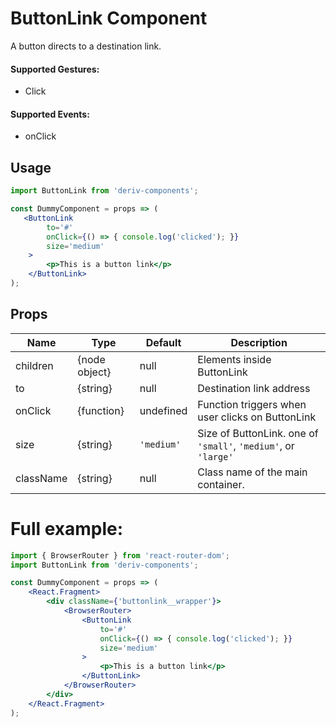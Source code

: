 # ButtonLink Component

A button directs to a destination link.


#### Supported Gestures:

-   Click

#### Supported Events:

-   onClick

## Usage

```jsx
import ButtonLink from 'deriv-components';

const DummyComponent = props => (
   <ButtonLink
        to='#'
        onClick={() => { console.log('clicked'); }}
        size='medium'
    >
        <p>This is a button link</p>
    </ButtonLink>
);
```

## Props

| Name      | Type             | Default     | Description                                                       |
| --------- | ---------------- | ----------- | ----------------------------------------------------------------- |
| children  | {node object}    | null        | Elements inside ButtonLink                                        |
| to        | {string}         | null        | Destination link address                                          |
| onClick   | {function}       | undefined   | Function triggers when user clicks on ButtonLink                  |
| size      | {string}         | `'medium'`  | Size of ButtonLink. one of `'small'`, `'medium'`, or `'large'`    |
| className | {string}         | null        | Class name of the main container.                                 |


# Full example:

```jsx
import { BrowserRouter } from 'react-router-dom';
import ButtonLink from 'deriv-components';

const DummyComponent = props => (
    <React.Fragment>
        <div className={'buttonlink__wrapper'}>
            <BrowserRouter>
                <ButtonLink
                    to='#'
                    onClick={() => { console.log('clicked'); }}
                    size='medium'
                >
                    <p>This is a button link</p>
                </ButtonLink>
            </BrowserRouter>
        </div>
    </React.Fragment>
);
```
